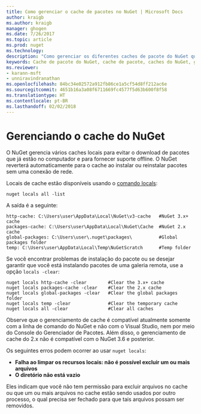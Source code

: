 ```yaml
---
title: Como gerenciar o cache de pacotes no NuGet | Microsoft Docs
author: kraigb
ms.author: kraigb
manager: ghogen
ms.date: 7/26/2017
ms.topic: article
ms.prod: nuget
ms.technology: 
description: "Como gerenciar os diferentes caches de pacote do NuGet que existem em um computador, os quais são usados durante a instalação ou restauração de pacotes."
keywords: Cache de pacote do NuGet, cache de pacote, caches do NuGet, gerenciar caches, cache local do NuGet, cache global do NuGet, comando locals do NuGet, limpar um cache
ms.reviewer:
- karann-msft
- unniravindranathan
ms.openlocfilehash: 84bc34e02572a912fb86ce1a5cf54d8ff212ac6e
ms.sourcegitcommit: 4651b16a3a08f6711669fc4577f5d63b600f8f58
ms.translationtype: HT
ms.contentlocale: pt-BR
ms.lasthandoff: 02/02/2018
---
```

# <a name="managing-the-nuget-cache"></a>Gerenciando o cache do NuGet

O NuGet gerencia vários caches locais para evitar o download de pacotes que já estão no computador e para fornecer suporte offline. O NuGet reverterá automaticamente para o cache ao instalar ou reinstalar pacotes sem uma conexão de rede.

Locais de cache estão disponíveis usando o [comando locals](../tools/cli-ref-locals.md):

```cli
nuget locals all -list
```

A saída é a seguinte:

```output
http-cache: C:\Users\user\AppData\Local\NuGet\v3-cache   #NuGet 3.x+ cache
packages-cache: C:\Users\user\AppData\Local\NuGet\Cache  #NuGet 2.x cache
global-packages: C:\Users\user\.nuget\packages\          #Global packages folder
temp: C:\Users\user\AppData\Local\Temp\NuGetScratch      #Temp folder
```

Se você encontrar problemas de instalação do pacote ou se desejar garantir que você está instalando pacotes de uma galeria remota, use a opção `locals -clear`:

```cli
nuget locals http-cache -clear        #Clear the 3.x+ cache
nuget locals packages-cache -clear    #Clear the 2.x cache
nuget locals global-packages -clear   #Clear the global packages folder
nuget locals temp -clear              #Clear the temporary cache
nuget locals all -clear               #Clear all caches
```

Observe que o gerenciamento de cache é compatível atualmente somente com a linha de comando do NuGet e não com o Visual Studio, nem por meio do Console do Gerenciador de Pacotes. Além disso, o gerenciamento de cache do 2.x não é compatível com o NuGet 3.6 e posterior.

Os seguintes erros podem ocorrer ao usar `nuget locals`:

- **Falha ao limpar os recursos locais: não é possível excluir um ou mais arquivos**
- **O diretório não está vazio**

Eles indicam que você não tem permissão para excluir arquivos no cache ou que um ou mais arquivos no cache estão sendo usados por outro processo, o qual precisa ser fechado para que tais arquivos possam ser removidos.
